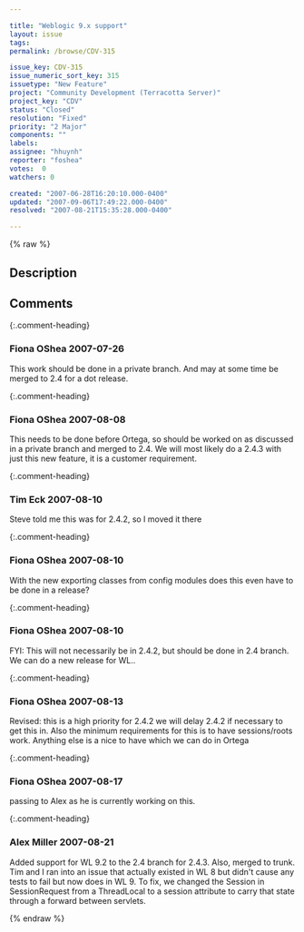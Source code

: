 ```yaml
---

title: "Weblogic 9.x support"
layout: issue
tags: 
permalink: /browse/CDV-315

issue_key: CDV-315
issue_numeric_sort_key: 315
issuetype: "New Feature"
project: "Community Development (Terracotta Server)"
project_key: "CDV"
status: "Closed"
resolution: "Fixed"
priority: "2 Major"
components: ""
labels: 
assignee: "hhuynh"
reporter: "foshea"
votes:  0
watchers: 0

created: "2007-06-28T16:20:10.000-0400"
updated: "2007-09-06T17:49:22.000-0400"
resolved: "2007-08-21T15:35:28.000-0400"

---
```




{% raw %}



## Description

<div markdown="1" class="description">



</div>

## Comments


{:.comment-heading}
### **Fiona OShea** <span class="date">2007-07-26</span>

<div markdown="1" class="comment">

This work should be done in a private branch. And may at some time be merged to 2.4 for a dot release.

</div>


{:.comment-heading}
### **Fiona OShea** <span class="date">2007-08-08</span>

<div markdown="1" class="comment">

This needs to be done before Ortega, so should be worked on as discussed in a private branch and merged to 2.4. We will most likely do a 2.4.3 with just this new feature, it is a customer requirement.

</div>


{:.comment-heading}
### **Tim Eck** <span class="date">2007-08-10</span>

<div markdown="1" class="comment">

Steve told me this was for 2.4.2, so I moved it there

</div>


{:.comment-heading}
### **Fiona OShea** <span class="date">2007-08-10</span>

<div markdown="1" class="comment">

With the new exporting classes from config modules does this even have to be done in a release?


</div>


{:.comment-heading}
### **Fiona OShea** <span class="date">2007-08-10</span>

<div markdown="1" class="comment">

FYI: This will not necessarily be in 2.4.2, but should be done in 2.4 branch. We can do a new release for WL..

</div>


{:.comment-heading}
### **Fiona OShea** <span class="date">2007-08-13</span>

<div markdown="1" class="comment">

Revised: this is a high priority for 2.4.2 we will delay 2.4.2 if necessary to get this in.
Also the minimum requirements for this is to have sessions/roots work. Anything else is a nice to have which we can do in Ortega

</div>


{:.comment-heading}
### **Fiona OShea** <span class="date">2007-08-17</span>

<div markdown="1" class="comment">

passing to Alex as he is currently working on this.

</div>


{:.comment-heading}
### **Alex Miller** <span class="date">2007-08-21</span>

<div markdown="1" class="comment">

Added support for WL 9.2 to the 2.4 branch for 2.4.3.  Also, merged to trunk.  Tim and I ran into an issue that actually existed in WL 8 but didn't cause any tests to fail but now does in WL 9.  To fix, we changed the Session in SessionRequest from a ThreadLocal to a session attribute to carry that state through a forward between servlets.  

</div>



{% endraw %}
